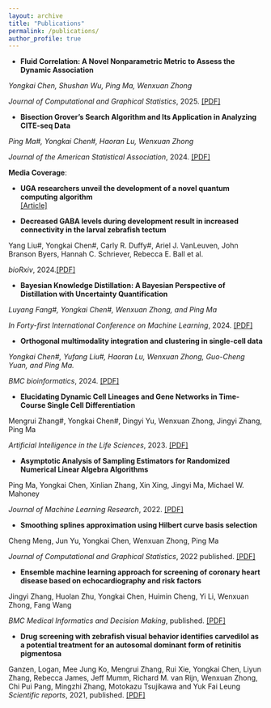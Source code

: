 ```yaml
---
layout: archive
title: "Publications"
permalink: /publications/
author_profile: true
---
```

- **Fluid Correlation: A Novel Nonparametric Metric to Assess the Dynamic Association**
  
 *Yongkai Chen, Shushan Wu, Ping Ma, Wenxuan Zhong*

*Journal of Computational and Graphical Statistics*, 2025. [[PDF]](https://www.tandfonline.com/doi/full/10.1080/10618600.2024.2444373)


- **Bisection Grover’s Search Algorithm and Its Application in Analyzing CITE-seq Data**
  
 *Ping Ma#, Yongkai Chen#, Haoran Lu, Wenxuan Zhong*

 *Journal of the American Statistical Association*, 2024. [[PDF]](https://www.tandfonline.com/doi/full/10.1080/01621459.2024.2404259)

 **Media Coverage**:  
  - **UGA researchers unveil the development of a novel quantum computing algorithm**  
    [[Article]](https://franklin.uga.edu/news/stories/2024/uga-researchers-unveil-development-novel-quantum-computing-algorithm)

- **Decreased GABA levels during development result in increased connectivity in the larval zebrafish tectum**
  
Yang Liu#, Yongkai Chen#, Carly R. Duffy#, Ariel J. VanLeuven, John Branson Byers, Hannah C. Schriever, Rebecca E. Ball et al.

*bioRxiv*, 2024.[[PDF]](https://www.biorxiv.org/content/10.1101/2024.09.11.612511v1.abstract)

- **Bayesian Knowledge Distillation: A Bayesian Perspective of Distillation with Uncertainty Quantification**

 *Luyang Fang#, Yongkai Chen#, Wenxuan Zhong, and Ping Ma*

*In Forty-first International Conference on Machine Learning*, 2024. [[PDF]](https://openreview.net/forum?id=knZ4NYzGUd)


- **Orthogonal multimodality integration and clustering in single-cell data**

 *Yongkai Chen#, Yufang Liu#, Haoran Lu, Wenxuan Zhong, Guo-Cheng Yuan, and Ping Ma.*

 *BMC bioinformatics*, 2024. [[PDF]](https://link.springer.com/article/10.1186/s12859-024-05773-y)

- **Elucidating Dynamic Cell Lineages and Gene Networks in Time-Course Single Cell Differentiation**

Mengrui Zhang#, Yongkai Chen#, Dingyi Yu, Wenxuan Zhong, Jingyi Zhang, Ping Ma

*Artificial Intelligence in the Life Sciences*, 2023. [[PDF]](https://www.sciencedirect.com/science/article/pii/S2667318523000120)

- **Asymptotic Analysis of Sampling Estimators for Randomized Numerical Linear Algebra Algorithms**

Ping Ma, Yongkai Chen, Xinlian Zhang, Xin Xing, Jingyi Ma, Michael W. Mahoney

*Journal of Machine Learning Research*, 2022. [[PDF]](https://jmlr.org/papers/v23/20-219.html)

- **Smoothing splines approximation using Hilbert curve basis selection**

Cheng Meng, Jun Yu, Yongkai Chen, Wenxuan Zhong, Ping Ma

*Journal of Computational and Graphical Statistics*, 2022 published. [[PDF]](https://www.tandfonline.com/doi/full/10.1080/10618600.2021.2002161)


- **Ensemble machine learning approach for screening of coronary heart disease based on echocardiography and risk factors**

Jingyi Zhang, Huolan Zhu, Yongkai Chen, Huimin Cheng, Yi Li, Wenxuan Zhong, Fang Wang

*BMC Medical Informatics and Decision Making*, published. [[PDF]](https://bmcmedinformdecismak.biomedcentral.com/articles/10.1186/s12911-021-01535-5)


- **Drug screening with zebrafish visual behavior identifies carvedilol as a potential treatment for an autosomal dominant form of retinitis pigmentosa**

Ganzen, Logan, Mee Jung Ko, Mengrui Zhang, Rui Xie, Yongkai Chen, Liyun Zhang, Rebecca James, Jeff Mumm, Richard M. van Rijn, Wenxuan Zhong, Chi Pui Pang, Mingzhi Zhang, Motokazu Tsujikawa and Yuk Fai Leung
*Scientific reports*, 2021, published.  [[PDF]](https://www.nature.com/articles/s41598-021-89482-z)



